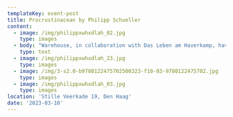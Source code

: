 ```yaml
---
templateKey: event-post
title: Procrustinacean by Philipp Schueller
content:
  - image: /img/philippxwhxdlah_02.jpg
    type: images
  - body: "Warehouse, in collaboration with Das Leben am Haverkamp, have invited Philipp Schueller to expand his exploration into the symbiotic relationship between humans and nature. With these explorations, that often take the shape of visual narratives and fashion, Schueller aspires to forge greater empathy with nature and its creatures. \r\n\nIn the work Procrustinacean, Schueller draws parallels between fashion’s compulsive drive toward the new and a profound evolutionary urge. He compares humans shedding garments to other lifeforms that shed their skin or modify their appearance. In doing so, he speculates about future “fashion species” and how clothing could shapeshift once it leaves the human body. He also shares his specific fascination for the horseshoe-crab, an animal whose blue blood, that holds an important virus detector, is harvested by the pharmaceutical industry. Our reliance on this animal can determine the decline of this species, or that of our own.\r\n\nIn the exhibition, that includes objects, performance, participation and conversation, Schueller invites the audience to internalize the story of this animal and to see the interdependence between us.\r\n\nWarehouse, in collaboration with Das Leben am Haverkamp, supports Schueller’s work by creating access to new materials and techniques as well as contextualization of the work through conversations. Together with Suzanne Bernhardt, Schueller developed a potion, a ‘liquid of life’ that visitors can consume in the exhibition."
    type: text
  - image: /img/philippxwhxdlah_23.jpg
    type: images
  - image: /img/3-s2.0-b9780122475702500323-f10-03-9780122475702.jpg
    type: images
  - image: /img/philippxwhxdlah_03.jpg
    type: images
location: 'Stille Veerkade 19, Den Haag'
date: '2023-03-10'
---
```


